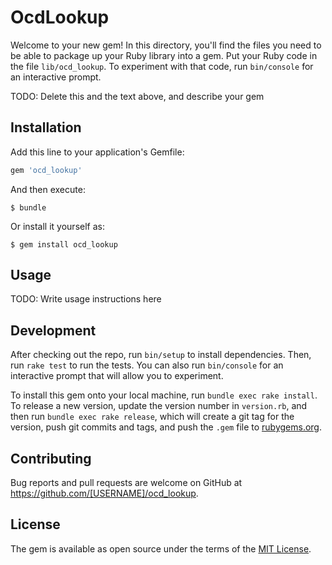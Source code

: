 # OcdLookup

Welcome to your new gem! In this directory, you'll find the files you need to be able to package up your Ruby library into a gem. Put your Ruby code in the file `lib/ocd_lookup`. To experiment with that code, run `bin/console` for an interactive prompt.

TODO: Delete this and the text above, and describe your gem

## Installation

Add this line to your application's Gemfile:

```ruby
gem 'ocd_lookup'
```

And then execute:

    $ bundle

Or install it yourself as:

    $ gem install ocd_lookup

## Usage

TODO: Write usage instructions here

## Development

After checking out the repo, run `bin/setup` to install dependencies. Then, run `rake test` to run the tests. You can also run `bin/console` for an interactive prompt that will allow you to experiment.

To install this gem onto your local machine, run `bundle exec rake install`. To release a new version, update the version number in `version.rb`, and then run `bundle exec rake release`, which will create a git tag for the version, push git commits and tags, and push the `.gem` file to [rubygems.org](https://rubygems.org).

## Contributing

Bug reports and pull requests are welcome on GitHub at https://github.com/[USERNAME]/ocd_lookup.


## License

The gem is available as open source under the terms of the [MIT License](http://opensource.org/licenses/MIT).

